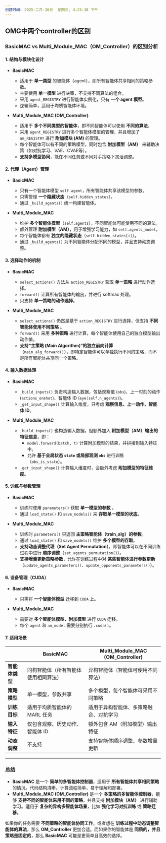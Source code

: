 ```yaml
---
创建时间: 2025-二月-26日  星期三, 4:25:38 下午
---
```

## OMG中两个controller的区别

### **BasicMAC vs Multi_Module_MAC（OM_Controller）的区别分析**

#### **1. 结构与模块化设计**
- **BasicMAC**
  - 适用于 **单一类型** 的智能体（agent），即所有智能体共享相同的策略参数。
  - 主要使用 **单一模型** 进行决策，不支持不同算法的组合。
  - 采用 `agent_REGISTRY` 进行智能体实例化，只有 **一个 agent 模型**。
  - 逻辑简单，适用于均质智能体环境。

- **Multi_Module_MAC (OM_Controller)**
  - 适用于 **多个不同类型的智能体**，即不同智能体可以使用 **不同的算法**。
  - 采用 `agent_REGISTRY` 进行多个智能体模型的管理，并且增加了 `am_REGISTRY` 进行 **附加模块 (AM)** 的管理。
  - 每个智能体可以有不同的策略模型，同时包含 **附加模型（AM）** 来辅助决策（如对抗学习、VAE、CVAE等）。
  - **支持多模型协同**，能在不同任务或不同对手策略下灵活调整。

#### **2. 代理（Agent）管理**
- **BasicMAC**
  - 只有一个智能体模型 `self.agent`，所有智能体共享该模型的参数。
  - 只需管理 **一个隐藏状态**（`self.hidden_states`）。
  - 通过 `_build_agents()` 统一构建智能体。

- **Multi_Module_MAC**
  - 维护 **多个智能体模型**（`self.agents`），不同智能体可能使用不同的算法。
  - 额外管理 **附加模型（AM）**，用于增强学习能力，如 `self.agents_model`。
  - 每个智能体都有 **独立的隐藏状态**（`self.hidden_states[i]`）。
  - 通过 `_build_agents()` 为不同智能体分配不同的模型，并且支持动态调整。

#### **3. 选择动作的机制**
- **BasicMAC**
  - `select_actions()` 方法从 `action_REGISTRY` 获取 **单一策略** 进行动作选择。
  - `forward()` 计算所有智能体的输出，并进行 softmax 处理。
  - 只支持 **单一策略的动作选择**。

- **Multi_Module_MAC**
  - `select_actions()` 仍然是基于 `action_REGISTRY` 进行选择，但支持 **不同智能体使用不同策略** 。
  - `forward()` 采用 **多种策略** 进行计算，每个智能体使用自己的独立模型输出动作值。
  - **支持“主策略 (Main Algorithm)”的独立前向计算**（`main_alg_forward()`），即特定智能体可以单独执行不同的策略，而不是所有智能体共享同一个策略。

#### **4. 输入数据处理**
- **BasicMAC**
  - `_build_inputs()` 负责构造输入数据，包括观察值 (`obs`)、上一时刻的动作 (`actions_onehot`)、智能体 ID (`eye(self.n_agents)`)。
  - `_get_input_shape()` 计算输入维度，只考虑 **观察信息、上一动作、智能体 ID**。

- **Multi_Module_MAC**
  - `_build_inputs()` 也构造输入数据，但额外加入 **附加模型（AM）输出的特征信息**，即：
    - `model.forward(batch, t)` 计算附加模型的结果，并拼接到输入特征中。
    - 允许 **基于全局状态 `state` 或局部观测 `obs`** 进行训练（`obs_is_state`）。
  - `_get_input_shape()` 计算输入维度时，会额外考虑 **附加模型的特征维度**。

#### **5. 训练与参数管理**
- **BasicMAC**
  - 训练时使用 `parameters()` 获取 **单一模型的参数** 。
  - 通过 `load_state()` 和 `save_models()` 来 **存取单一模型的状态**。

- **Multi_Module_MAC**
  - 训练时 `parameters()` 只返回 **主策略智能体（train_alg）的参数**。
  - 通过 `load_state()` 和 `save_models()` 维护 **多个模型的存取**。
  - **支持动态调整代理（Set Agent Permutation）**，即智能体可以在不同训练过程中进行 **顺序调整**（`set_agents_permutation()`）。
  - **支持增量更新策略参数**，允许在训练过程中对 **某些智能体进行参数更新**（`update_agents_parameters()`、`update_opponents_parameters()`）。

#### **6. 设备管理（CUDA）**
- **BasicMAC**
  - 只需将 **一个智能体模型** 迁移到 `CUDA` 上。

- **Multi_Module_MAC**
  - 需要对 **多个智能体模型、附加模型** 进行 `CUDA` 迁移。
  - 每个 `agent` 和 `am_model` 需要分别执行 `.cuda()`。

#### **7. 适用场景**
|  | **BasicMAC** | **Multi_Module_MAC (OM_Controller)** |
|---|---|---|
| **智能体类型** | 同构智能体（所有智能体使用相同算法） | 异构智能体（智能体可使用不同算法） |
| **策略模型** | 单一模型，参数共享 | 多个模型，每个智能体可采用不同策略 |
| **训练目标** | 适用于均质智能体的 MARL 任务 | 适用于异构智能体、多策略融合、对抗学习 |
| **输入特征** | 仅包含观察、历史动作、智能体 ID | 额外包含 AM（附加模型）输出特征 |
| **动态调整** | 不支持 | 支持智能体顺序调整、参数增量更新 |

---

### **总结**
- **BasicMAC** 是一个 **简单的多智能体控制器**，适用于 **所有智能体共享相同策略** 的情况。代码结构清晰，计算流程简单，易于理解和部署。
- **Multi_Module_MAC (OM_Controller)** 是一个 **多策略的多智能体控制器**，能够 **支持不同的智能体采用不同的策略**，并且支持 **附加模块（AM）** 进行辅助学习。适用于 **复杂的异构多智能体场景**，比如 **强化学习对抗训练** 或 **策略迁移**。

如果你的任务需要 **不同策略的智能体协同工作**，或者想在 **训练过程中动态调整智能体的算法**，那么 **OM_Controller** 更加合适。而如果你的智能体是 **同质的，并且策略是固定的**，那么 **BasicMAC** 可能是更简单且高效的选择。